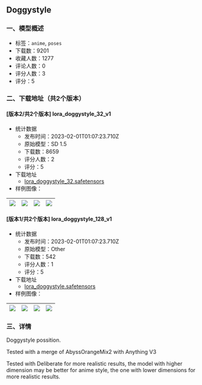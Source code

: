 ## Doggystyle
### 一、模型概述

- 标签：`anime`, `poses`
- 下载数：9201
- 收藏人数：1277
- 评论人数：0
- 评分人数：3
- 评分：5

### 二、下载地址（共2个版本）

#### [版本2/共2个版本] lora_doggystyle_32_v1

- 统计数据
  - 发布时间：2023-02-01T01:07:23.710Z
  - 原始模型：SD 1.5
  - 下载数：8659
  - 评分人数：2
  - 评分：5
- 下载地址
  - [lora_doggystyle_32.safetensors](https://civitai.com/api/download/models/7122)
- 样例图像：

| <img src="https://image.civitai.com/xG1nkqKTMzGDvpLrqFT7WA/29158f3d-7dd3-456c-7925-04b189591d00/width=450/65563.jpeg" /> | <img src="https://image.civitai.com/xG1nkqKTMzGDvpLrqFT7WA/36ed6327-7738-4730-82ae-58ef655e4900/width=450/65562.jpeg" /> | <img src="https://image.civitai.com/xG1nkqKTMzGDvpLrqFT7WA/4f2b40eb-96cc-4f0a-4312-dd668e1b6b00/width=450/65561.jpeg" /> | <img src="https://image.civitai.com/xG1nkqKTMzGDvpLrqFT7WA/9338b7e5-a8e0-41d0-ed25-c195e461df00/width=450/65560.jpeg" /> |
| ---- | ---- | ---- | ---- |

#### [版本1/共2个版本] lora_doggystyle_128_v1

- 统计数据
  - 发布时间：2023-02-01T01:07:23.710Z
  - 原始模型：Other
  - 下载数：542
  - 评分人数：1
  - 评分：5
- 下载地址
  - [lora_doggystyle.safetensors](https://civitai.com/api/download/models/7105)
- 样例图像：

| <img src="https://image.civitai.com/xG1nkqKTMzGDvpLrqFT7WA/d72a9bcf-5e77-450c-bdcb-c0a93dccb700/width=450/65453.jpeg" /> | <img src="https://image.civitai.com/xG1nkqKTMzGDvpLrqFT7WA/9012e8fc-7a8f-4dec-8ccd-1d8bae23ca00/width=450/65457.jpeg" /> | <img src="https://image.civitai.com/xG1nkqKTMzGDvpLrqFT7WA/0baeb362-8b2b-4496-0425-1e3f07674f00/width=450/65456.jpeg" /> | <img src="https://image.civitai.com/xG1nkqKTMzGDvpLrqFT7WA/10a9eb19-e6ee-4cf6-f340-1cbc26998400/width=450/65468.jpeg" /> |
| ---- | ---- | ---- | ---- |


### 三、详情
<p>Doggystyle possition.</p><p>Tested with a merge of AbyssOrangeMix2 with Anything V3</p><p>Tested with Deliberate for more realistic results, the model with higher dimension may be better for anime style, the one with lower dimensions for more realistic results.</p><p></p>